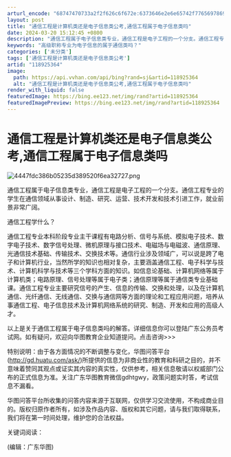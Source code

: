 ```yaml
---
arturl_encode: "68747470733a2f2f626c6f672e:6373646e2e6e65742f77656978696e5f33353739323436382f:61727469636c652f64657461696c732f313138393235333634"
layout: post
title: "通信工程是计算机类还是电子信息类公考,通信工程属于电子信息类吗"
date: 2024-03-20 15:12:45 +0800
description: "通信工程属于电子信息类专业，通信工程是电子工程的一个分支。通信工程专业的学生在通信领域从事设计、制造"
keywords: "高级职称专业为电子信息的属于通信类吗？"
categories: ['未分类']
tags: ['通信工程是计算机类还是电子信息类公考']
artid: "118925364"
image:
  path: https://api.vvhan.com/api/bing?rand=sj&artid=118925364
  alt: "通信工程是计算机类还是电子信息类公考,通信工程属于电子信息类吗"
render_with_liquid: false
featuredImage: https://bing.ee123.net/img/rand?artid=118925364
featuredImagePreview: https://bing.ee123.net/img/rand?artid=118925364
---
```


# 通信工程是计算机类还是电子信息类公考,通信工程属于电子信息类吗

![4447fdc386b05235d389520f6ea32727.png](https://i-blog.csdnimg.cn/blog_migrate/789e68e92fe36901348f6173b3fa834a.jpeg)

通信工程属于电子信息类专业，通信工程是电子工程的一个分支。通信工程专业的学生在通信领域从事设计、制造、研究、运营、技术开发和技术引进工作，就业前景非常广阔。

通信工程学什么？

通信工程专业本科阶段专业主干课程有电路分析、信号与系统、模拟电子技术、数字电子技术、数字信号处理、微机原理与接口技术、电磁场与电磁波、通信原理、光通信技术基础、传输技术、交换技术等。通信行业涉及领域广，可以说是跨了电子和计算机行业，当然所学的知识也相对复杂，主要涵盖通信工程、电子科学与技术、计算机科学与技术等三个学科方面的知识。如信息论基础、计算机网络等属于计算机类；电路原理、信号处理等属于电子类；通信原理等属于通信类专业基础课。通信工程专业主要研究信号的产生、信息的传输、交换和处理，以及在计算机通信、光纤通信、无线通信、交换与通信网等方面的理论和工程应用问题，培养从事通信工程、电子信息技术及计算机网络系统的研究、制造、开发和应用的高级人才。

以上是关于通信工程属于电子信息类吗的解答。详细信息你可以登陆广东公务员考试网。如有疑问，欢迎向华图教育企业知道提问。点击咨询>>>

特别说明：由于各方面情况的不断调整与变化，华图问答平台(http://gd.huatu.com/ask/)所提供的信息为非商业性的教育和科研之目的，并不意味着赞同其观点或证实其内容的真实性，仅供参考，相关信息敬请以权威部门公布的正式信息为准。关注广东华图教育微信gdhtgwy，政策问题实时答，考试信息不漏看。

华图问答平台所收集的问答内容来源于互联网，仅供学习交流使用，不构成商业目的。版权归原作者所有，如涉及作品内容、版权和其它问题，请与我们取得联系，我们将在第一时间处理，维护您的合法权益。

关键词阅读：

(编辑：广东华图)